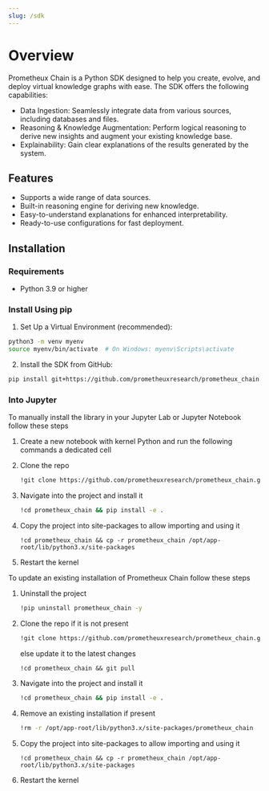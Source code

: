 ```yaml
---
slug: /sdk
---
```


# Overview

Prometheux Chain is a Python SDK designed to help you create, evolve, and deploy virtual knowledge graphs with ease. The SDK offers the following capabilities:

- Data Ingestion: Seamlessly integrate data from various sources, including databases and files.
- Reasoning & Knowledge Augmentation: Perform logical reasoning to derive new insights and augment your existing knowledge base.
- Explainability: Gain clear explanations of the results generated by the system.

## Features
- Supports a wide range of data sources.
- Built-in reasoning engine for deriving new knowledge.
- Easy-to-understand explanations for enhanced interpretability.
- Ready-to-use configurations for fast deployment.

## Installation

### Requirements
- Python 3.9 or higher

### Install Using pip

1. Set Up a Virtual Environment (recommended):

```bash
python3 -m venv myenv
source myenv/bin/activate  # On Windows: myenv\Scripts\activate
```

2. Install the SDK from GitHub:

```bash
pip install git+https://github.com/prometheuxresearch/prometheux_chain.git
````

### Into Jupyter

To manually install the library in your Jupyter Lab or Jupyter Notebook follow these steps

1. Create a new notebook with kernel Python and run the following commands a dedicated cell 
2. Clone the repo

    ```bash
    !git clone https://github.com/prometheuxresearch/prometheux_chain.git
    ```
3. Navigate into the project and install it

    ```bash
    !cd prometheux_chain && pip install -e .
    ```

4. Copy the project into site-packages to allow importing and using it

    ```
    !cd prometheux_chain && cp -r prometheux_chain /opt/app-root/lib/python3.x/site-packages
    ```

5. Restart the kernel

To update an existing installation of Prometheux Chain follow these steps

1. Uninstall the project

    ```bash
    !pip uninstall prometheux_chain -y
    ```

2. Clone the repo if it is not present

    ```bash
    !git clone https://github.com/prometheuxresearch/prometheux_chain.git
    ```

    else update it to the latest changes

    ```
    !cd prometheux_chain && git pull
    ```

3. Navigate into the project and install it

    ```bash
    !cd prometheux_chain && pip install -e .
    ```

4. Remove an existing installation if present

    ```bash
    !rm -r /opt/app-root/lib/python3.x/site-packages/prometheux_chain
    ```

5. Copy the project into site-packages to allow importing and using it

    ```
    !cd prometheux_chain && cp -r prometheux_chain /opt/app-root/lib/python3.x/site-packages
    ```

6. Restart the kernel
